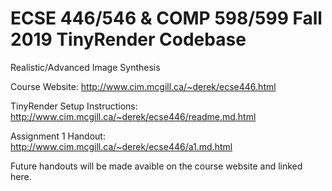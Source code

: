 # ECSE 446/546 & COMP 598/599 Fall 2019 TinyRender Codebase
Realistic/Advanced Image Synthesis 

Course Website: http://www.cim.mcgill.ca/~derek/ecse446.html

TinyRender Setup Instructions: http://www.cim.mcgill.ca/~derek/ecse446/readme.md.html

Assignment 1 Handout: http://www.cim.mcgill.ca/~derek/ecse446/a1.md.html


Future handouts will be made avaible on the course website and linked here.
